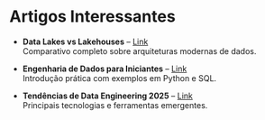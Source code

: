 # Artigos Interessantes

- **Data Lakes vs Lakehouses** – [Link](https://link-para-artigo.com)  
  Comparativo completo sobre arquiteturas modernas de dados.

- **Engenharia de Dados para Iniciantes** – [Link](https://link-para-artigo2.com)  
  Introdução prática com exemplos em Python e SQL.

- **Tendências de Data Engineering 2025** – [Link](https://link-para-artigo3.com)  
  Principais tecnologias e ferramentas emergentes.
